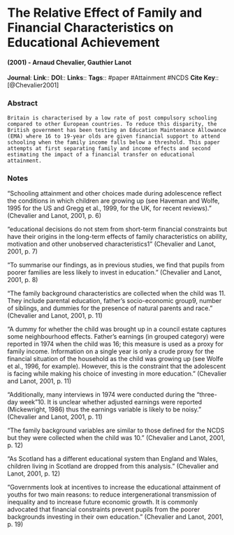 # The Relative Effect of Family and Financial Characteristics on Educational Achievement
#### (2001) - Arnaud Chevalier, Gauthier Lanot
**Journal**: 
**Link**:: 
**DOI**:: 
**Links**:: 
**Tags**:: #paper #Attainment #NCDS 
**Cite Key**:: [@Chevalier2001]

### Abstract

```
Britain is characterised by a low rate of post compulsory schooling compared to other European countries. To reduce this disparity, the British government has been testing an Education Maintenance Allowance (EMA) where 16 to 19-year olds are given financial support to attend schooling when the family income falls below a threshold. This paper attempts at first separating family and income effects and second estimating the impact of a financial transfer on educational attainment.
```

### Notes
“Schooling attainment and other choices made during adolescence reflect the conditions in which children are growing up (see Haveman and Wolfe, 1995 for the US and Gregg et al., 1999, for the UK, for recent reviews).” (Chevalier and Lanot, 2001, p. 6)

“educational decisions do not stem from short-term financial constraints but have their origins in the long-term effects of family characteristics on ability, motivation and other unobserved characteristics1” (Chevalier and Lanot, 2001, p. 7)

“To summarise our findings, as in previous studies, we find that pupils from poorer families are less likely to invest in education.” (Chevalier and Lanot, 2001, p. 8)

“The family background characteristics are collected when the child was 11. They include parental education, father’s socio-economic group9, number of siblings, and dummies for the presence of natural parents and race.” (Chevalier and Lanot, 2001, p. 11)

“A dummy for whether the child was brought up in a council estate captures some neighbourhood effects. Father’s earnings (in grouped category) were reported in 1974 when the child was 16; this measure is used as a proxy for family income. Information on a single year is only a crude proxy for the financial situation of the household as the child was growing up (see Wolfe et al., 1996, for example). However, this is the constraint that the adolescent is facing while making his choice of investing in more education.” (Chevalier and Lanot, 2001, p. 11)

“Additionally, many interviews in 1974 were conducted during the “three-day week”10. It is unclear whether adjusted earnings were reported (Mickewright, 1986) thus the earnings variable is likely to be noisy.” (Chevalier and Lanot, 2001, p. 11)

“The family background variables are similar to those defined for the NCDS but they were collected when the child was 10.” (Chevalier and Lanot, 2001, p. 12)

“As Scotland has a different educational system than England and Wales, children living in Scotland are dropped from this analysis.” (Chevalier and Lanot, 2001, p. 12)

“Governments look at incentives to increase the educational attainment of youths for two main reasons: to reduce intergenerational transmission of inequality and to increase future economic growth. It is commonly advocated that financial constraints prevent pupils from the poorer backgrounds investing in their own education.” (Chevalier and Lanot, 2001, p. 19)